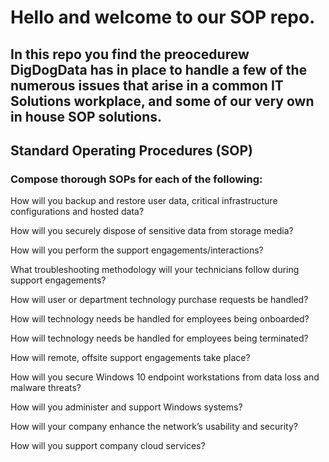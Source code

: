 # Hello and welcome to our SOP repo.  

## In this repo you find the preocedurew DigDogData has in place to handle a few of the numerous issues that arise in a common IT Solutions workplace, and some of our very own in house SOP solutions. 


## Standard Operating Procedures (SOP)

### Compose thorough SOPs for each of the following:

How will you backup and restore user data, critical infrastructure configurations and hosted data?

How will you securely dispose of sensitive data from storage media?

How will you perform the support engagements/interactions?

What troubleshooting methodology will your technicians follow during support engagements?

How will user or department technology purchase requests be handled?

How will technology needs be handled for employees being onboarded?

How will technology needs be handled for employees being terminated?

How will remote, offsite support engagements take place?

How will you secure Windows 10 endpoint workstations from data loss and malware threats?

How will you administer and support Windows systems?

How will your company enhance the network’s usability and security?

How will you support company cloud services?
